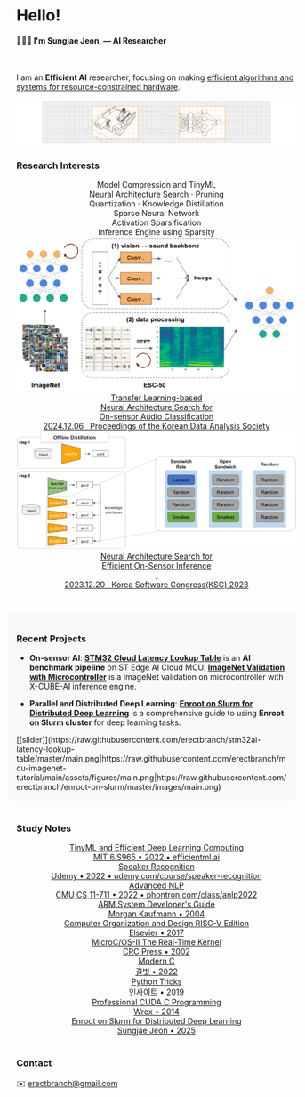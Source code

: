 # Hello! <!-- {docsify-ignore-all} -->

#### 🧑🏻‍💻 I'm Sungjae Jeon, — AI Researcher

<br>

I am an **Efficient AI** researcher, focusing on making <U>efficient algorithms and systems for resource-constrained hardware</U>.

![hardware-nn](images/hardware-nn.svg)

### Research Interests

<div id="research" style="text-align: center;">

  <a class="toc-page-display-a" id="no-img">
    <div class="toc-page-display-title-img" id="no-img"></div>
    <div class="toc-page-display-div">
        <div class="toc-page-display-title-div">
            <i class="fa-solid fa-microchip"></i> Model Compression and TinyML
        </div>
        <div class="toc-page-display-date-div">
            Neural Architecture Search ⋅ Pruning<br>
            Quantization ⋅ Knowledge Distillation
        </div>
    </div>
  </a>

  <a class="toc-page-display-a" id="no-img">
    <div class="toc-page-display-title-img" id="no-img"></div>
    <div class="toc-page-display-div">
        <div class="toc-page-display-title-div">
            <i class="fa-solid fa-diagram-project"></i> Sparse Neural Network
        </div>
        <div class="toc-page-display-date-div">
            Activation Sparsification<br>
            Inference Engine using Sparsity
        </div>
    </div>
  </a>

  <div style="clear: both;">

  <a class="toc-page-display-a" id="paper" href="https://kdas.or.kr/board/confevent/article/251998" target="_blank">
    <div class="toc-page-display-title-img">
      <center>
          <img class="ignore-view-full-image-img" src="images/kdas2024.png" loading="lazy">
      </center>
    </div>
    <div class="toc-page-display-div">
        <div class="toc-page-display-title-div" id="paper">
            Transfer Learning-based<br>Neural Architecture Search for<br>On-sensor Audio Classification
        </div>
        <div class="toc-page-display-date-div" id="paper">
            2024.12.06 &nbsp; Proceedings of the Korean Data Analysis Society
        </div>
    </div>
  </a>

  <a class="toc-page-display-a" id="paper" href="https://www.dbpia.co.kr/journal/articleDetail?nodeId=NODE11705323" target="_blank">
    <div class="toc-page-display-title-img">
      <center>
          <img class="ignore-view-full-image-img" src="images/ksc2023.png" loading="lazy">
      </center>
    </div>
    <div class="toc-page-display-div">
        <div class="toc-page-display-title-div" id="paper">
            Neural Architecture Search for<br>Efficient On-Sensor Inference<br>&nbsp;
        </div>
        <div class="toc-page-display-date-div" id="paper">
            2023.12.20 &nbsp; Korea Software Congress(KSC) 2023
        </div>
    </div>
  </a>

</div>

<div id="projects" style="margin-top: 2.5rem; margin-left: -1rem; border-radius: 0.5rem; padding: 1rem; background-color: #f8f9fa; text-align: left;">

  ### Recent Projects

  - **On-sensor AI**: [**STM32 Cloud Latency Lookup Table**](https://github.com/erectbranch/stm32ai-latency-lookup-table) is an **AI benchmark pipeline** on ST Edge AI Cloud MCU. [**ImageNet Validation with Microcontroller**](https://github.com/erectbranch/mcu-imagenet-tutorial) is a ImageNet validation on microcontroller with X-CUBE-AI inference engine.

  - **Parallel and Distributed Deep Learning**: [**Enroot on Slurm for Distributed Deep Learning**](https://github.com/erectbranch/enroot-on-slurm) is a comprehensive guide to using **Enroot on Slurm cluster** for deep learning tasks.

  <div class="image-slider">
      [[slider]](https://raw.githubusercontent.com/erectbranch/stm32ai-latency-lookup-table/master/main.png|https://raw.githubusercontent.com/erectbranch/mcu-imagenet-tutorial/main/assets/figures/main.png|https://raw.githubusercontent.com/erectbranch/enroot-on-slurm/master/images/main.png)
  </div>

</div>

<div id="study-notes" style="margin-top: 2.5rem; text-align: left;">

  ### Study Notes

</div>

<a class="toc-page-display-a" id="no-img" href="#/notes/mit-6s965/README" target="_blank">
  <div class="toc-page-display-title-img" id="no-img"></div>
  <div class="toc-page-display-div">
      <div class="toc-page-display-title-div">
          TinyML and Efficient Deep Learning Computing
      </div>
      <div class="toc-page-display-date-div">
          MIT 6.S965 • 2022 • efficientml.ai
      </div>
  </div>
</a>

<a class="toc-page-display-a" id="no-img" href="#/notes/udemy-speaker/README" target="_blank">
  <div class="toc-page-display-title-img" id="no-img"></div>
  <div class="toc-page-display-div">
      <div class="toc-page-display-title-div">
          Speaker Recognition
      </div>
      <div class="toc-page-display-date-div">
          Udemy • 2022 • udemy.com/course/speaker-recognition
      </div>
  </div>
</a>

<div style="clear: both;">

<a class="toc-page-display-a" id="no-img" href="#/notes/cs11-711/README" target="_blank">
  <div class="toc-page-display-title-img" id="no-img"></div>
  <div class="toc-page-display-div">
      <div class="toc-page-display-title-div">
          Advanced NLP
      </div>
      <div class="toc-page-display-date-div">
          CMU CS 11-711 • 2022 • phontron.com/class/anlp2022
      </div>
  </div>
</a>

<a class="toc-page-display-a" id="no-img" href="#/notes/arm-system-guide/README" target="_blank">
  <div class="toc-page-display-title-img" id="no-img"></div>
  <div class="toc-page-display-div">
      <div class="toc-page-display-title-div">
          ARM System Developer's Guide
      </div>
      <div class="toc-page-display-date-div">
          Morgan Kaufmann • 2004
      </div>
  </div>
</a>

<div style="clear: both;">

<a class="toc-page-display-a" id="no-img" href="#/notes/cod/README" target="_blank">
  <div class="toc-page-display-title-img" id="no-img"></div>
  <div class="toc-page-display-div">
      <div class="toc-page-display-title-div">
          Computer Organization and Design RISC-V Edition
      </div>
      <div class="toc-page-display-date-div">
          Elsevier • 2017
      </div>
  </div>
</a>

<a class="toc-page-display-a" id="no-img" href="#/notes/ucos2/README" target="_blank">
  <div class="toc-page-display-title-img" id="no-img"></div>
  <div class="toc-page-display-div">
      <div class="toc-page-display-title-div">
          MicroC/OS-II The Real-Time Kernel
      </div>
      <div class="toc-page-display-date-div">
          CRC Press • 2002
      </div>
  </div>
</a>

<div style="clear: both;">

<a class="toc-page-display-a" id="no-img" href="#/notes/modern-c/README" target="_blank">
  <div class="toc-page-display-title-img" id="no-img"></div>
  <div class="toc-page-display-div">
      <div class="toc-page-display-title-div">
          Modern C
      </div>
      <div class="toc-page-display-date-div">
          길벗 • 2022
      </div>
  </div>
</a>

<a class="toc-page-display-a" id="no-img" href="#/notes/python-trick/README" target="_blank">
  <div class="toc-page-display-title-img" id="no-img"></div>
  <div class="toc-page-display-div">
      <div class="toc-page-display-title-div">
          Python Tricks
      </div>
      <div class="toc-page-display-date-div">
          인사이트 • 2019
      </div>
  </div>
</a>

<div style="clear: both;">

<a class="toc-page-display-a" id="no-img" href="#/notes/pro-cuda-c/README" target="_blank">
  <div class="toc-page-display-title-img" id="no-img"></div>
  <div class="toc-page-display-div">
      <div class="toc-page-display-title-div">
          Professional CUDA C Programming
      </div>
      <div class="toc-page-display-date-div">
          Wrox • 2014
      </div>
  </div>
</a>

<a class="toc-page-display-a" id="no-img" href="#/notes/enroot-slurm/README" target="_blank">
  <div class="toc-page-display-title-img" id="no-img"></div>
  <div class="toc-page-display-div">
      <div class="toc-page-display-title-div">
          Enroot on Slurm for Distributed Deep Learning
      </div>
      <div class="toc-page-display-date-div">
          Sungjae Jeon • 2025
      </div>
  </div>
</a>

<div style="clear: both;">

<div id="contact" style="margin-top: 2.5rem; text-align: left;">

  ### Contact
  ✉️ erectbranch@gmail.com

</div>
